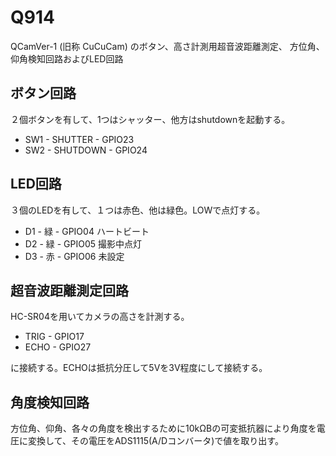 # Q914

QCamVer-1 (旧称 CuCuCam) のボタン、高さ計測用超音波距離測定、
方位角、仰角検知回路およびLED回路


## ボタン回路

２個ボタンを有して、1つはシャッター、他方はshutdownを起動する。

* SW1 - SHUTTER - GPIO23
* SW2 - SHUTDOWN - GPIO24

## LED回路

３個のLEDを有して、１つは赤色、他は緑色。LOWで点灯する。

* D1 - 緑 - GPIO04 ハートビート
* D2 - 緑 - GPIO05 撮影中点灯
* D3 - 赤 - GPIO06 未設定

## 超音波距離測定回路

HC-SR04を用いてカメラの高さを計測する。

* TRIG - GPIO17
* ECHO - GPIO27

に接続する。ECHOは抵抗分圧して5Vを3V程度にして接続する。

## 角度検知回路

方位角、仰角、各々の角度を検出するために10kΩBの可変抵抗器により角度を電圧に変換して、その電圧をADS1115(A/Dコンバータ)で値を取り出す。
